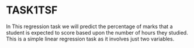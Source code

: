 # TASK1TSF
In This regression task we will predict the percentage of marks that a student is expected to score based upon the number of hours they studied. This is a simple linear regression task as it involves just two variables.
